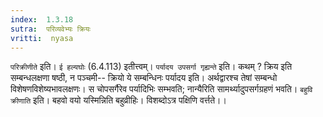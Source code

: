 ```yaml
---
index:  1.3.18
sutra:  परिव्यवेभ्यः क्रियः
vritti:  nyasa
---
```



`परिक्रीणीते` इति। `ई हल्यघोः` (6.4.113) इतीत्त्वम्। `पर्यादय उपसर्गा गृह्यन्ते` इति। कथम् ? क्रिय इति सम्बन्धलक्षणा षष्ठी, न पञ्चमी-- क्रियो ये सम्बन्धिनः पर्यादय इति। अर्थद्वारश्च तेषां सम्बन्धो विशेषणविशेष्यभावलक्षणः। स चोपसर्गैरेव पर्यादिभिः सम्भवति; नान्यैरिति सामर्थ्यादुपसर्गग्रहणं भवति। `बहुवि क्रीणाति` इति। बहवो वयो यस्मिन्निति बहुव्रीहिः। विशब्दोऽत्र पक्षिणि वर्त्तते।।

